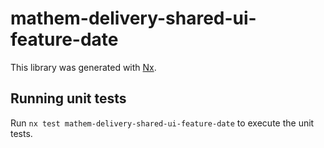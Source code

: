 # mathem-delivery-shared-ui-feature-date

This library was generated with [Nx](https://nx.dev).

## Running unit tests

Run `nx test mathem-delivery-shared-ui-feature-date` to execute the unit tests.
